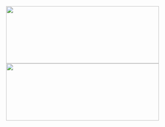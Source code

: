 <p align="center">
  <img src="https://github-readme-stats.vercel.app/api?username=danielglazer26&show_icons=true&theme=radical&cache_seconds=1800&&title_color=2e7dea" height="150" width="400"/>
  <img src="https://github-readme-stats.vercel.app/api/top-langs/?username=danielglazer26&layout=compact&hide=html,cmake&count_private=true&cache_seconds=1800&bg_color=141321&text_color=a0f1eb&langs_count=6" height="150" width="400"/>
</p>
